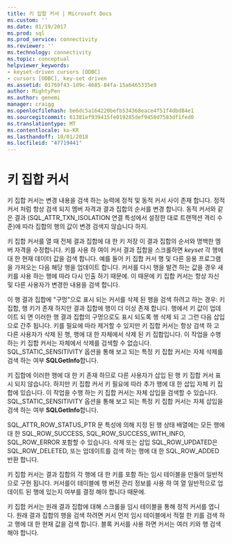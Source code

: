 ```yaml
---
title: 키 집합 커서 | Microsoft Docs
ms.custom: ''
ms.date: 01/19/2017
ms.prod: sql
ms.prod_service: connectivity
ms.reviewer: ''
ms.technology: connectivity
ms.topic: conceptual
helpviewer_keywords:
- keyset-driven cursors [ODBC]
- cursors [ODBC], key-set driven
ms.assetid: 01769f43-1d9c-4685-84fa-15a6465335e9
author: MightyPen
ms.author: genemi
manager: craigg
ms.openlocfilehash: be6dc5a164220befb534368eace4f51f4dbd84e1
ms.sourcegitcommit: 61381ef939415fe019285def9450d7583df1fed0
ms.translationtype: MT
ms.contentlocale: ko-KR
ms.lasthandoff: 10/01/2018
ms.locfileid: "47719441"
---
```

# <a name="keyset-driven-cursors"></a>키 집합 커서
키 집합 커서는 변경 내용을 검색 하는 능력에 정적 및 동적 커서 사이 존재 합니다. 정적 커서 처럼 항상 검색 되지 멤버 자격과 결과 집합의 순서를 변경 합니다. 동적 커서와 같은 결과 (SQL_ATTR_TXN_ISOLATION 연결 특성에서 설정한 대로 트랜잭션 격리 수준)에 따라 집합의 행의 값이 변경 검색지 않습니다 하지.  
  
 키 집합 커서를 열 때 전체 결과 집합에 대 한 키 저장 이 결과 집합의 순서와 명백한 멤버 자격을 수정합니다. 키를 사용 하 여이 커서 결과 집합을 스크롤하면 *keyset* 각 행에 대 한 현재 데이터 값을 검색 합니다. 예를 들어 키 집합 커서 행 및 다른 응용 프로그램을 가져오는 다음 해당 행을 업데이트 합니다. 커서를 다시 행을 발견 하는 값을 경우 새 키를 사용 하는 행에 따라 다시 인출 하기 때문에. 이 때문에 키 집합 커서는 항상 자신 및 다른 사용자가 변경한 내용을 검색 합니다.  
  
 이 행 결과 집합에 "구멍"으로 표시 되는 커서를 삭제 된 행을 검색 하려고 하는 경우: 키 집합, 행 키가 존재 하지만 결과 집합에 행이 더 이상 존재 합니다. 행에서 키 값이 업데이트 되 면 이러한 행 결과 집합의 구멍으로도 표시 되도록 행 삭제 되 고 그런 다음 삽입으로 간주 됩니다. 키를 필요에 따라 제거할 수 있지만 키 집합 커서는 항상 검색 하 고 다른 사용자가 삭제 된 행, 행에 대 한 자체에서 삭제 된 키 집합입니다. 이 작업을 수행 하는 키 집합 커서는 자체에서 삭제를 검색할 수 없습니다. SQL_STATIC_SENSITIVITY 옵션을 통해 보고 되는 특정 키 집합 커서는 자체 삭제를 검색 하는 여부 **SQLGetInfo**합니다.  
  
 키 집합에 이러한 행에 대 한 키 존재 하므로 다른 사용자가 삽입 된 행 키 집합 커서 표시 되지 않습니다. 하지만 키 집합 커서 키 필요에 따라 추가 행에 대 한 삽입 자체 키 집합에 있습니다. 이 작업을 수행 하는 키 집합 커서는 자체 삽입을 검색할 수 있습니다. SQL_STATIC_SENSITIVITY 옵션을 통해 보고 되는 특정 키 집합 커서는 자체 삽입을 검색 하는 여부 **SQLGetInfo**합니다.  
  
 SQL_ATTR_ROW_STATUS_PTR 문 특성에 의해 지정 된 행 상태 배열에는 모든 행에 대 한 SQL_ROW_SUCCESS, SQL_ROW_SUCCESS_WITH_INFO, SQL_ROW_ERROR 포함할 수 있습니다. 삭제 또는 삽입 SQL_ROW_UPDATED은 SQL_ROW_DELETED, 또는 업데이트를 검색 하는 행에 대 한 SQL_ROW_ADDED 반환 합니다.  
  
 키 집합 커서는 결과 집합의 각 행에 대 한 키를 포함 하는 임시 테이블을 만들어 일반적으로 구현 됩니다. 커서를이 테이블에 행 버전 관리 정보를 사용 하 여 열 일반적으로 업데이트 된 행에 있는지 여부를 결정 해야 합니다 때문에.  
  
 키 집합 커서는 원래 결과 집합에 대해 스크롤을 임시 테이블을 통해 정적 커서를 엽니다. 원래 결과 집합의 행을 검색 하려면 커서 먼저 임시 테이블에서 적절 한 키를 검색 하 고 행에 대 한 현재 값을 검색 합니다. 블록 커서를 사용 하면 커서는 여러 키와 행 검색 해야 합니다.
